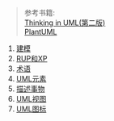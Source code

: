 > 参考书籍:   
> [Thinking in UML(第二版)](https://item.jd.com/10971142.html)  
> [PlantUML](https://plantuml.com/zh/)

1. [建模](DesignModel.md)  
2. [RUP和XP](RUPAndXP.md)
3. [术语](Terms.md)
4. [UML元素](UMLElements.md)
5. [描述事物](Describe.md)
6. [UML视图](UMLViews.md)
7. [UML图标](UMLIcons.md)
